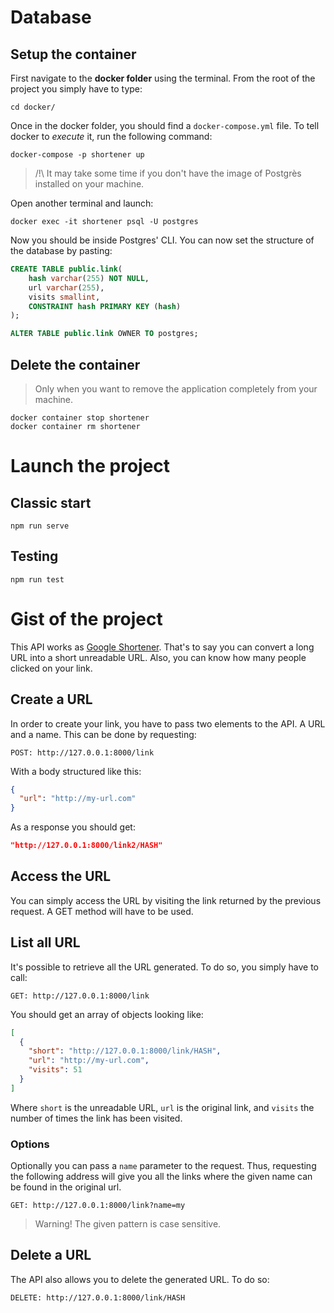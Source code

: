 # Database
## Setup the container

First navigate to the **docker folder** using the terminal. From the root of the project you simply have to type:
```
cd docker/
```

Once in the docker folder, you should find a `docker-compose.yml` file. To tell docker to *execute* it, run the following command:
```
docker-compose -p shortener up
```
> /!\ It may take some time if you don't have the image of Postgrès installed on your machine.

Open another terminal and launch:
```
docker exec -it shortener psql -U postgres
```

Now you should be inside Postgres' CLI. You can now set the structure of the database by pasting:
```SQL
CREATE TABLE public.link(
	hash varchar(255) NOT NULL,
	url varchar(255),
	visits smallint,
	CONSTRAINT hash PRIMARY KEY (hash)
);

ALTER TABLE public.link OWNER TO postgres;
```

## Delete the container
> Only when you want to remove the application completely from your machine.
```
docker container stop shortener
docker container rm shortener
```

# Launch the project
## Classic start
```
npm run serve
```

## Testing
```
npm run test
```

# Gist of the project
This API works as [Google Shortener](https://goo.gl/). That's to say you can convert a long URL into a short unreadable URL. Also, you can know how many people clicked on your link.

## Create a URL

In order to create your link, you have to pass two elements to the API. A URL and a name.
This can be done by requesting:
```
POST: http://127.0.0.1:8000/link
```

With a body structured like this:
```JSON
{
  "url": "http://my-url.com"
}
```

As a response you should get:
```JSON
"http://127.0.0.1:8000/link2/HASH"
```

## Access the URL
You can simply access the URL by visiting the link returned by the previous request.
A GET method will have to be used.

## List all URL
It's possible to retrieve all the URL generated.
To do so, you simply have to call:
```
GET: http://127.0.0.1:8000/link
```

You should get an array of objects looking like:
```JSON
[
  {
    "short": "http://127.0.0.1:8000/link/HASH",
    "url": "http://my-url.com",
    "visits": 51
  }
]
```
Where `short` is the unreadable URL, `url` is the original link, and `visits` the number of times the link has been visited.

### Options
Optionally you can pass a `name` parameter to the request. Thus, requesting the following address will give you all the links where the given name can be found in the original url.
```
GET: http://127.0.0.1:8000/link?name=my
```
> Warning! The given pattern is case sensitive.

## Delete a URL
The API also allows you to delete the generated URL.
To do so:
```
DELETE: http://127.0.0.1:8000/link/HASH
```

